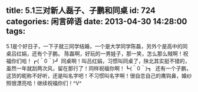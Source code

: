 title: 5.1三对新人磊子、子鹏和同桌
id: 724
categories: 闲言碎语
date: 2013-04-30 14:28:00
tags:
---

5.1是个好日子，一下子就三同学结婚，一个是大学同学陈磊，另外个是高中的同桌吕红娟，还有个子鹏。
陈磊啊，好玩的一男娃子，那一笑，怎么那么賊啊！祝福你们哈！┏(＾0＾)┛
同桌啊！叫吕红娟，习惯叫同桌了，陕北其实挺不错的，虽然一年就刮两次风，留在那行了！同样祝福你啊！┗(＾0＾)┓ 
还有一个子鹏，这货的昵称不好听，还是叫名字吧！不习惯叫名字啊！很自恋自己的鹰钩鼻，婚纱照很漂亮哈！继续祝福你们！^V^
